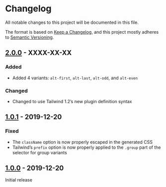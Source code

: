 # Changelog

All notable changes to this project will be documented in this file.

The format is based on [Keep a Changelog](https://keepachangelog.com/en/1.0.0/),
and this project mostly adheres to [Semantic Versioning](https://semver.org/spec/v2.0.0.html).

## [2.0.0] - XXXX-XX-XX

### Added
- Added 4 variants: `alt-first`, `alt-last`, `alt-odd`, and `alt-even`

### Changed
- Changed to use Tailwind 1.2’s new plugin definition syntax

## [1.0.1] - 2019-12-20

### Fixed
- The `className` option is now properly escaped in the generated CSS
- Tailwind’s `prefix` option is now properly applied to the `.group` part of the selector for group variants

## [1.0.0] - 2019-12-20

Initial release

[Unreleased]: https://github.com/benface/tailwindcss-alt/compare/v2.0.0...HEAD
[2.0.0]: https://github.com/benface/tailwindcss-alt/compare/v1.0.1...v2.0.0
[1.0.1]: https://github.com/benface/tailwindcss-alt/compare/v1.0.0...v1.0.1
[1.0.0]: https://github.com/benface/tailwindcss-alt/releases/tag/v1.0.0

